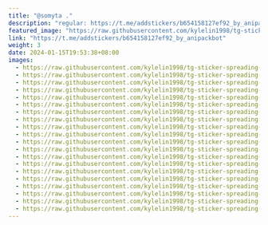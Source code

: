 ```yaml
---
title: "@somyta ."
description: "regular: https://t.me/addstickers/b654158127ef92_by_anipackbot"
featured_image: "https://raw.githubusercontent.com/kylelin1998/tg-sticker-spreading-worldwide-images/main/img/e7d9b085-231c-42b9-9a2e-f307be45445c.jpg"
link: "https://t.me/addstickers/b654158127ef92_by_anipackbot"
weight: 3
date: 2024-01-15T19:53:38+08:00
images:
  - https://raw.githubusercontent.com/kylelin1998/tg-sticker-spreading-worldwide-images/main/img/e7d9b085-231c-42b9-9a2e-f307be45445c.jpg
  - https://raw.githubusercontent.com/kylelin1998/tg-sticker-spreading-worldwide-images/main/img/5ffb6b84-0ebe-425d-be64-acbd973b8fec.jpg
  - https://raw.githubusercontent.com/kylelin1998/tg-sticker-spreading-worldwide-images/main/img/5b7d7e7e-4aa5-4f4e-9f6e-1b3bbd924346.jpg
  - https://raw.githubusercontent.com/kylelin1998/tg-sticker-spreading-worldwide-images/main/img/a06c4bdf-9dba-4aba-8d93-f93c1734de53.jpg
  - https://raw.githubusercontent.com/kylelin1998/tg-sticker-spreading-worldwide-images/main/img/817e3bdc-6026-4f08-a2cd-3980cb6cbce4.jpg
  - https://raw.githubusercontent.com/kylelin1998/tg-sticker-spreading-worldwide-images/main/img/7ac0d86b-6a62-452f-915b-345cab29df86.jpg
  - https://raw.githubusercontent.com/kylelin1998/tg-sticker-spreading-worldwide-images/main/img/d1cae7a9-610c-467d-b107-2cbb0734c988.jpg
  - https://raw.githubusercontent.com/kylelin1998/tg-sticker-spreading-worldwide-images/main/img/3ce1d638-4271-4ba8-af27-e538558c45cb.jpg
  - https://raw.githubusercontent.com/kylelin1998/tg-sticker-spreading-worldwide-images/main/img/b6b5ed32-2951-4ccf-8b6d-db6ee5d44d43.jpg
  - https://raw.githubusercontent.com/kylelin1998/tg-sticker-spreading-worldwide-images/main/img/3036eff7-2c82-4862-90b8-ade748194e05.jpg
  - https://raw.githubusercontent.com/kylelin1998/tg-sticker-spreading-worldwide-images/main/img/9cd699a4-9077-499d-a49f-9cda85a8ad50.jpg
  - https://raw.githubusercontent.com/kylelin1998/tg-sticker-spreading-worldwide-images/main/img/fee7e79f-8353-4518-895e-db1b687a71ac.jpg
  - https://raw.githubusercontent.com/kylelin1998/tg-sticker-spreading-worldwide-images/main/img/102c5d52-9237-4ad4-bf1e-940294826d79.jpg
  - https://raw.githubusercontent.com/kylelin1998/tg-sticker-spreading-worldwide-images/main/img/0399e231-ca62-40b8-89f0-b4a295581cac.jpg
  - https://raw.githubusercontent.com/kylelin1998/tg-sticker-spreading-worldwide-images/main/img/bea0d86a-b17b-41b3-a7d4-8bac58a60273.jpg
  - https://raw.githubusercontent.com/kylelin1998/tg-sticker-spreading-worldwide-images/main/img/162a3969-6c09-4e54-852f-457a0f1796ff.jpg
  - https://raw.githubusercontent.com/kylelin1998/tg-sticker-spreading-worldwide-images/main/img/1edb1930-c2d3-4e56-948c-b2afdf672c55.jpg
  - https://raw.githubusercontent.com/kylelin1998/tg-sticker-spreading-worldwide-images/main/img/03976923-13e3-491f-a878-f9c52f3f0e24.jpg
  - https://raw.githubusercontent.com/kylelin1998/tg-sticker-spreading-worldwide-images/main/img/f953aed2-15c4-4849-9126-7135295a71df.jpg
  - https://raw.githubusercontent.com/kylelin1998/tg-sticker-spreading-worldwide-images/main/img/82b0258e-5269-46bc-83f4-49eaefa8c23b.jpg
---
```


